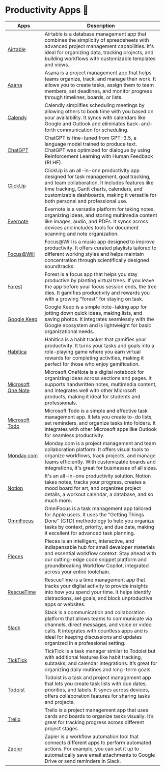 # Productivity Apps 🚀

| Apps | Description |
| ---- | ----------- |
[Airtable](https://www.airtable.com/) | Airtable is a database management app that combines the simplicity of spreadsheets with advanced project management capabilities. It's ideal for organizing data, tracking projects, and building workflows with customizable templates and views.  
[Asana](https://asana.com/) | Asana is a project management app that helps teams organize, track, and manage their work. It allows you to create tasks, assign them to team members, set deadlines, and monitor progress through timelines, boards, or lists.  
[Calendy](https://calendly.com/) | Calendly simplifies scheduling meetings by allowing others to book time with you based on your availability. It syncs with calendars like Google and Outlook and eliminates back-and-forth communication for scheduling.  
[ChatGPT](https://chat.openai.com) | ChatGPT is fine-tuned from GPT-3.5, a language model trained to produce text. ChatGPT was optimized for dialogue by using Reinforcement Learning with Human Feedback (RLHF).  
[ClickUp](https://clickup.com/) | ClickUp is an all-in-one productivity app designed for task management, goal tracking, and team collaboration. It includes features like time tracking, Gantt charts, calendars, and customizable dashboards, making it versatile for both personal and professional use.  
[Evernote](https://evernote.com/) | Evernote is a versatile platform for taking notes, organizing ideas, and storing multimedia content like images, audio, and PDFs. It syncs across devices and includes tools for document scanning and note organization.  
[Focus@Will](https://www.focusatwill.com/) | Focus@Will is a music app designed to improve productivity. It offers curated playlists tailored to different working styles and helps maintain concentration through scientifically designed soundtracks.  
[Forest](https://www.forestapp.cc/) | Forest is a focus app that helps you stay productive by planting virtual trees. If you leave the app before your focus session ends, the tree dies. It gamifies productivity and rewards you with a growing "forest" for staying on task.  
[Google Keep](https://keep.google.com/) | Google Keep is a simple note-taking app for jotting down quick ideas, making lists, and saving photos. It integrates seamlessly with the Google ecosystem and is lightweight for basic organizational needs.  
[Habitica](https://habitica.com/) | Habitica is a habit tracker that gamifies your productivity. It turns your tasks and goals into a role-playing game where you earn virtual rewards for completing activities, making it perfect for those who enjoy gamification.  
[Microsoft One Note](https://www.onenote.com/) | Microsoft OneNote is a digital notebook for organizing ideas across sections and pages. It supports handwritten notes, multimedia content, and integrates well with other Microsoft products, making it ideal for students and professionals.  
[Microsoft Todo](https://to-do.office.com/) | Microsoft Todo is a simple and effective task management app. It lets you create to-do lists, set reminders, and organize tasks into folders. It integrates with other Microsoft apps like Outlook for seamless productivity.  
[Monday.com](https://monday.com/) | Monday.com is a project management and team collaboration platform. It offers visual tools to organize workflows, track projects, and manage teams efficiently. With customizable boards and integrations, it's great for businesses of all sizes.  
[Notion](https://www.notion.so/) | It's an all-in-one productivity solution. Notion takes notes, tracks your progress, creates a mood board for art, and organizes project details, a workout calendar, a database, and so much more.  
[OmniFocus](https://www.omnigroup.com/omnifocus/) | OmniFocus is a task management app tailored for Apple users. It uses the "Getting Things Done" (GTD) methodology to help you organize tasks by context, priority, and due date, making it excellent for advanced task planning.  
[Pieces](https://pieces.app/) | Pieces is an intelligent, interactive, and indispensable hub for small developer materials and essential workflow context. Stay ahead with our cutting-edge code snippet platform and groundbreaking Workflow Copilot, integrated across your entire toolchain.  
[RescueTime](https://www.rescuetime.com/) | RescueTime is a time management app that tracks your digital activity to provide insights into how you spend your time. It helps identify distractions, set goals, and block unproductive apps or websites.  
[Slack](https://slack.com/) | Slack is a communication and collaboration platform that allows teams to communicate via channels, direct messages, and voice or video calls. It integrates with countless apps and is ideal for keeping discussions and updates organized in a professional setting.  
[TickTick](https://ticktick.com/) | TickTick is a task manager similar to Todoist but with additional features like habit tracking, subtasks, and calendar integrations. It’s great for organizing daily routines and long-term goals.  
[Todoist](https://todoist.com/) | Todoist is a task and project management app that lets you create task lists with due dates, priorities, and labels. It syncs across devices, offers collaboration features for sharing tasks and projects.  
[Trello](https://trello.com/) | Trello is a project management app that uses cards and boards to organize tasks visually. It’s great for tracking progress across different project stages.  
[Zapier](https://zapier.com/) | Zapier is a workflow automation tool that connects different apps to perform automated actions. For example, you can set it up to automatically save email attachments to Google Drive or send reminders in Slack.  